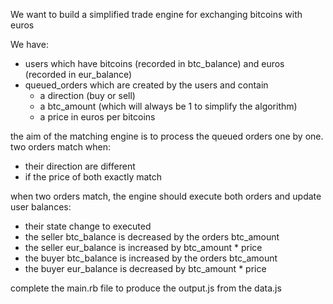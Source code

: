 We want to build a simplified trade engine for exchanging bitcoins with euros

We have:
  - users which have bitcoins (recorded in btc_balance) and euros (recorded in eur_balance)
  - queued_orders which are created by the users and contain
    - a direction (buy or sell)
    - a btc_amount (which will always be 1 to simplify the algorithm)
    - a price in euros per bitcoins


the aim of the matching engine is to process the queued orders one by one.
two orders match when:
  - their direction are different
  - if the price of both exactly match

when two orders match, the engine should execute both orders and update user balances:
  - their state change to executed
  - the seller btc_balance is decreased by the orders btc_amount
  - the seller eur_balance is increased by btc_amount * price
  - the buyer btc_balance is increased by the orders btc_amount
  - the buyer eur_balance is decreased by btc_amount * price


complete the main.rb file to produce the output.js from the data.js